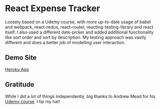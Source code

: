 # React Expense Tracker

Loosely based on a Udemy course, with more up-to-date usage of babel and webpack,
react-redux, react-router, reacting-testing-library and react itself. I also
used a different date-picker and added additional functionality like sort order
and sort by description. My testing approach was vastly different and does a
better job of modelling user interaction.

## Demo Site

[Heroku App](https://xp3ns.herokuapp.com/)

## Gratitude

While I did a lot of things independently, big thanks to Andrew Mead for his [Udemy course](https://www.udemy.com/course/react-2nd-edition/). I tip my hat!
